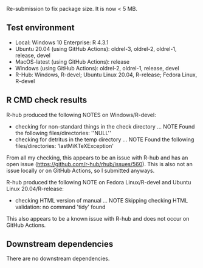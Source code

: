 Re-submission to fix package size. It is now < 5 MB. 

## Test environment

* Local: Windows 10 Enterprise: R 4.3.1
* Ubuntu 20.04 (using GitHub Actions): oldrel-3, oldrel-2, oldrel-1, release, devel
* MacOS-latest (using GitHub Actions): release
* Windows (using GitHub Actions): oldrel-2, oldrel-1, release, devel
* R-Hub: Windows, R-devel; Ubuntu Linux 20.04, R-release; Fedora Linux, R-devel

## R CMD check results

R-hub produced the following NOTES on Windows/R-devel:

* checking for non-standard things in the check directory ... NOTE
Found the following files/directories:
  ''NULL''
* checking for detritus in the temp directory ... NOTE
Found the following files/directories:
  'lastMiKTeXException'
  
From all my checking, this appears to be an issue with R-hub and has an open issue (https://github.com/r-hub/rhub/issues/560). This is also not an issue locally or on GitHub Actions, so I submitted anyways. 

R-hub produced the following NOTE on Fedora Linux/R-devel and Ubuntu Linux 20.04/R-release: 

* checking HTML version of manual ... NOTE
Skipping checking HTML validation: no command 'tidy' found

This also appears to be a known issue with R-hub and does not occur on GitHub Actions. 



## Downstream dependencies

There are no downstream dependencies.
